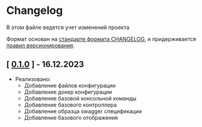 # Changelog

В этом файле ведется учет изменений проекта

Формат основан на [стандарте формата CHANGELOG](https://keepachangelog.com/en/1.0.0/),
и придерживается [правил версионирования](https://semver.org/spec/v2.0.0.html).

## [ [0.1.0](https://gitlab-dev.efko.ru/attestation/calculator-v2/-/tags/0.1.0) ] - 16.12.2023

- Реализовано:
  - Добавление файлов конфигурации
  - Добавление докер конфигурации
  - Добавление базовой консольной команды
  - Добавление базового контроллера
  - Добавление образца swagger спецификации
  - Добавление базового отображения